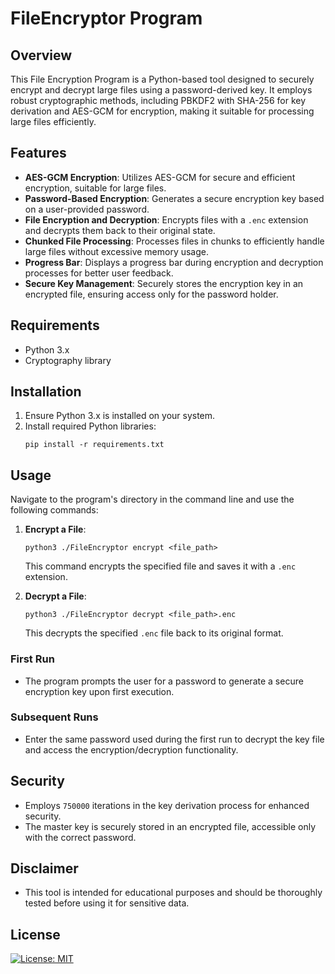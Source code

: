 # FileEncryptor Program

## Overview

This File Encryption Program is a Python-based tool designed to securely encrypt and decrypt large files using a
password-derived key. It employs robust cryptographic methods, including PBKDF2 with SHA-256 for key derivation and
AES-GCM for encryption, making it suitable for processing large files efficiently.

## Features

- **AES-GCM Encryption**: Utilizes AES-GCM for secure and efficient encryption, suitable for large files.
- **Password-Based Encryption**: Generates a secure encryption key based on a user-provided password.
- **File Encryption and Decryption**: Encrypts files with a `.enc` extension and decrypts them back to their original
  state.
- **Chunked File Processing**: Processes files in chunks to efficiently handle large files without excessive memory
  usage.
- **Progress Bar**: Displays a progress bar during encryption and decryption processes for better user feedback.
- **Secure Key Management**: Securely stores the encryption key in an encrypted file, ensuring access only for the
  password holder.

## Requirements

- Python 3.x
- Cryptography library

## Installation

1. Ensure Python 3.x is installed on your system.
2. Install required Python libraries:
   ```
   pip install -r requirements.txt
   ```

## Usage

Navigate to the program's directory in the command line and use the following commands:

1. **Encrypt a File**:
   ```
   python3 ./FileEncryptor encrypt <file_path>
   ```
   This command encrypts the specified file and saves it with a `.enc` extension.

2. **Decrypt a File**:
   ```
   python3 ./FileEncryptor decrypt <file_path>.enc
   ```
   This decrypts the specified `.enc` file back to its original format.

### First Run

- The program prompts the user for a password to generate a secure encryption key upon first execution.

### Subsequent Runs

- Enter the same password used during the first run to decrypt the key file and access the encryption/decryption
  functionality.

## Security

- Employs `750000` iterations in the key derivation process for enhanced security.
- The master key is securely stored in an encrypted file, accessible only with the correct password.

## Disclaimer

- This tool is intended for educational purposes and should be thoroughly tested before using it for sensitive data.

## License

[![License: MIT](https://img.shields.io/badge/License-MIT-yellow.svg)](https://opensource.org/licenses/MIT)
